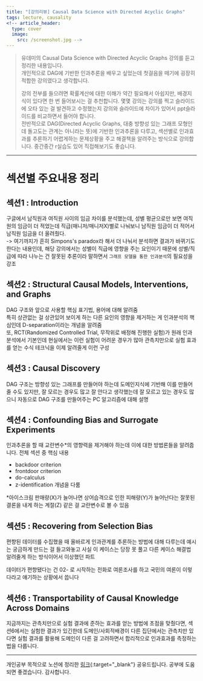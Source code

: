 ```yaml
---
title: "[강의리뷰] Causal Data Science with Directed Acyclic Graphs"
tags: lecture, causality
<!-- article_header:
  type: cover
  image:
    src: /screenshot.jpg -->
---
```


> 유데미의 Causal Data Science with Directed Acyclic Graphs 강의를 듣고 정리한 내용입니다.  
> 개인적으로 DAG에 기반한 인과추론을 배우고 싶었는데 첫걸음을 떼기에 굉장히 적합한 강의였다고 생각합니다.  
>
> 강의 전부를 들으려면 확률계산에 대한 이해가 약간 필요해서 아쉽지만, 배경지식이 있다면 한 번 들어보시는 걸 추천합니다. 몇몇 강의는 강의를 찍고 슬라이드에 오타 있는 걸 발견하고 수정했는지 강의와 슬라이드에 차이가 있어서 ppt슬라이드를 비교하면서 들어야 합니다.  
> 전반적으로 DAG(Directed Acyclic Graphs, 대충 방향성 있는 그래프 모형인데 돌고도는 관계는 아니라는 뜻)에 기반한 인과추론을 다루고, 섹션별로 인과효과를 추론하기 어렵게하는 문제상황을 주고 해결책을 알려주는 방식으로 강의합니다. 중간중간 r실습도 있어 직접해보기도 좋습니다.


---
# 섹션별 주요내용 정리

## 섹션1 : Introduction

구글에서 남직원과 여직원 사이의 임금 차이를 분석했는데, 성별 평균으로만 보면 여직원의 임금이 더 적었는데 직급(매니저/매니저X)별로 나눠보니 남직원 임금이 더 적어서 남직원 임금을 더 올려줬다.  
-> 여기까지가 흔히 Simpons's paradox라 해서 더 나눠서 분석하면 결과가 바뀌기도 한다는 내용인데, 해당 강의에서는 성별이 직급에 영향을 주는 요인이기 때문에 성별/직급에 따라 나누는 건 잘못된 추론이라 말하면서 `그래프 모델을 통한 인과분석`의 필요성을 강조

## 섹션2 : Structural Causal Models, Interventions, and Graphs

DAG 구조와 앞으로 사용할 핵심 표기법, 용어에 대해 알려줌  
특히 상관없는 걸 상관있어 보이게 하는 다른 요인의 영향을 제거하는 게 인과분석의 핵심인데 D-separation이라는 개념을 알려줌  
또, RCT(Randomized Controlled Trial, 무작위로 배정해 진행한 실험)가 원래 인과분석에서 기본인데 현실에서는 이런 실험이 어려운 경우가 많아 관측치만으로 실험 효과를 얻는 수식 테크닉을 이제 알려줄게 이런 구성

## 섹션3 : Causal Discovery

DAG 구조는 방향성 있는 그래프를 만들어야 하는데 도메인지식에 기반해 이를 만들어줄 수도 있지만, 잘 모르는 경우도 많고 잘 안다고 생각했는데 잘 모르고 있는 경우도 많으니 자동으로 DAG 구조를 만들어주는 PC 알고리즘에 대해 설명

## 섹션4 : Confounding Bias and Surrogate Experiments

인과추론을 할 때 교란변수*의 영향력을 제거해야 하는데 이에 대한 방법론들을 알려줍니다. 전체 섹션 중 핵심 내용

- backdoor criterion
- frontdoor criterion
- do-calculus
- z-identification
개념을 다룸

*아이스크림 판매량(X)가 늘어나면 상어습격으로 인한 피해량(Y)가 늘어난다는 잘못된 결론을 내게 하는 계절(Z) 같은 걸 교란변수로 볼 수 있음

## 섹션5 : Recovering from Selection Bias

편향된 데이터를 수집했을 때 올바르게 인과관계를 추론하는 방법에 대해 다루는데 예시는 궁금하게 만드는 걸 들고와놓고 사실 이 케이스는 당장 못 풀고 다른 케이스 해결법 알려줄게 하는 방식이어서 이상했던 파트  

데이터가 편향됐다는 건 02- 로 시작하는 전화로 여론조사를 하고 국민의 여론이 이렇다라고 얘기하는 상황에서 씁니다

## 섹션6 : Transportability of Causal Knowledge Across Domains

지금까지는 관측치만으로 실험 결과에 준하는 효과를 얻는 방법에 초점을 맞췄다면, 섹션6에서는 실험한 결과가 있긴한데 도메인/사회적배경이 다른 집단에서는 관측치만 있다면 실험 결과를 활용해 도메인이 다른 걸 고려하면서 합리적으로 인과효과를 측정하는 법을 다룹니다.  

---

개인공부 목적으로 노션에 정리한 [링크](https://www.notion.so/hyun22/Causal-Data-Science-with-Directed-Acyclic-Graphs-3be6e088f57541b89306b436ac7f0c6c){:target="_blank"} 공유드립니다. 공부에 도움되면 좋겠습니다.
감사합니다.
